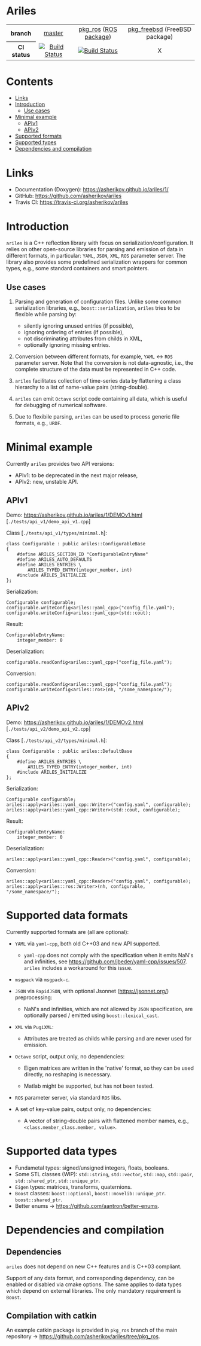Ariles
======

<table>
  <tr>
    <th>branch</th>
    <td align="center"><a href="https://github.com/asherikov/ariles/">master</a></td>
    <td align="center">
        <a href="https://github.com/asherikov/ariles/tree/pkg_ros">pkg_ros</a>
        (<a href="https://index.ros.org/p/ariles_ros/">ROS package</a>)
    </td>
    <td align="center">
        <a href="https://github.com/asherikov/ariles/tree/pkg_freebsd">pkg_freebsd</a>
        (FreeBSD package)
    </td>
  </tr>
  <tr>
    <th>CI status</th>
    <td align="center"><a href="https://travis-ci.org/asherikov/ariles"><img src="https://travis-ci.org/asherikov/ariles.svg?branch=master" alt="Build Status"></a></td>
    <td align="center"><a href="https://travis-ci.org/asherikov/ariles"><img src="https://travis-ci.org/asherikov/ariles.svg?branch=pkg_ros" alt="Build Status"></a></td>
    <td align="center">X</td>
  </tr>
</table>



Contents
========
* [Links](#links)
* [Introduction](#intro)
    * [Use cases](#uses)
* [Minimal example](#example)
    * [APIv1](#apiv1)
    * [APIv2](#apiv2)
* [Supported formats](#formats)
* [Supported types](#types)
* [Dependencies and compilation](#compilation)


<a name="links"></a>
Links
=====
* Documentation (Doxygen): https://asherikov.github.io/ariles/1/
* GitHub: https://github.com/asherikov/ariles
* Travis CI: https://travis-ci.org/asherikov/ariles


<a name="intro"></a>
Introduction
============

`ariles` is a C++ reflection library with focus on serialization/configuration.
It relies on other open-source libraries for parsing and emission of data in
different formats, in particular: `YAML`, `JSON`, `XML`, `ROS` parameter
server. The library also provides some predefined serialization wrappers for
common types, e.g., some standard containers and smart pointers.


<a name="uses"></a>
Use cases
---------

1. Parsing and generation of configuration files. Unlike some common
   serialization libraries, e.g., `boost::serialization`, `ariles` tries to be
   flexible while parsing by:
    - silently ignoring unused entries (if possible),
    - ignoring ordering of entries (if possible),
    - not discriminating attributes from childs in XML,
    - optionally ignoring missing entries.

2. Conversion between different formats, for example, `YAML` <-> `ROS`
   parameter server. Note that the conversion is not data-agnostic, i.e., the
   complete structure of the data must be represented in C++ code.

3. `ariles` facilitates collection of time-series data by flattening a class
   hierarchy to a list of name-value pairs (string-double).

4. `ariles` can emit `Octave` script code containing all data, which is useful
   for debugging of numerical software.

5. Due to flexibile parsing, `ariles` can be used to process generic file
   formats, e.g., `URDF`.



<a name="example"></a>
Minimal example
===============

Currently `ariles` provides two API versions:
- APIv1: to be deprecated in the next major release,
- APIv2: new, unstable API.


<a name="apiv1"></a>
APIv1
-----

Demo: https://asherikov.github.io/ariles/1/DEMOv1.html [`./tests/api_v1/demo_api_v1.cpp`]


Class [`./tests/api_v1/types/minimal.h`]:
```
class Configurable : public ariles::ConfigurableBase
{
    #define ARILES_SECTION_ID "ConfigurableEntryName"
    #define ARILES_AUTO_DEFAULTS
    #define ARILES_ENTRIES \
        ARILES_TYPED_ENTRY(integer_member, int)
    #include ARILES_INITIALIZE
};
```

Serialization:
```
Configurable configurable;
configurable.writeConfig<ariles::yaml_cpp>("config_file.yaml");
configurable.writeConfig<ariles::yaml_cpp>(std::cout);
```

Result:
```
ConfigurableEntryName:
    integer_member: 0
```

Deserialization:
```
configurable.readConfig<ariles::yaml_cpp>("config_file.yaml");
```

Conversion:
```
configurable.readConfig<ariles::yaml_cpp>("config_file.yaml");
configurable.writeConfig<ariles::ros>(nh, "/some_namespace/");
```


<a name="apiv2"></a>
APIv2
-----

Demo: https://asherikov.github.io/ariles/1/DEMOv2.html [`./tests/api_v2/demo_api_v2.cpp`]


Class [`./tests/api_v2/types/minimal.h`]:
```
class Configurable : public ariles::DefaultBase
{
    #define ARILES_ENTRIES \
        ARILES_TYPED_ENTRY(integer_member, int)
    #include ARILES_INITIALIZE
};
```

Serialization:
```
Configurable configurable;
ariles::apply<ariles::yaml_cpp::Writer>("config.yaml", configurable);
ariles::apply<ariles::yaml_cpp::Writer>(std::cout, configurable);
```

Result:
```
ConfigurableEntryName:
    integer_member: 0
```

Deserialization:
```
ariles::apply<ariles::yaml_cpp::Reader>("config.yaml", configurable);
```

Conversion:
```
ariles::apply<ariles::yaml_cpp::Reader>("config.yaml", configurable);
ariles::apply<ariles::ros::Writer>(nh, configurable, "/some_namespace/");
```


<a name="formats"></a>
Supported data formats
======================

Currently supported formats are (all are optional):

* `YAML` via `yaml-cpp`, both old C++03 and new API supported.
    - `yaml-cpp` does not comply with the specification when it emits NaN's and
      infinities, see https://github.com/jbeder/yaml-cpp/issues/507. `ariles`
      includes a workaround for this issue.

* `msgpack` via `msgpack-c`.

* `JSON` via `RapidJSON`, with optional Jsonnet (https://jsonnet.org/)
  preprocessing:
    - NaN's and infinities, which are not allowed by `JSON` specification, are
      optionally parsed / emitted using `boost::lexical_cast`.

* `XML` via `PugiXML`:
    - Attributes are treated as childs while parsing and are never used for
      emission.

* `Octave` script, output only, no dependencies:
    - Eigen matrices are written in the 'native' format, so they can be used
      directly, no reshaping is necessary.

    - Matlab might be supported, but has not been tested.

* `ROS` parameter server, via standard `ROS` libs.

* A set of key-value pairs, output only, no dependencies:
    - A vector of string-double pairs with flattened member names, e.g.,
      `<class.member_class.member, value>`.



<a name="types"></a>
Supported data types
====================

* Fundametal types: signed/unsigned integers, floats, booleans.
* Some STL classes (WIP): `std::string`, `std::vector`, `std::map`, `std::pair`, `std::shared_ptr`, `std::unique_ptr`.
* `Eigen` types: matrices, transforms, quaternions.
* `Boost` classes: `boost::optional`, `boost::movelib::unique_ptr`. `boost::shared_ptr`.
* Better enums -> https://github.com/aantron/better-enums.



<a name="compilation"></a>
Dependencies and compilation
============================

Dependencies
------------

`ariles` does not depend on new C++ features and is C++03 compliant.

Support of any data format, and corresponding dependency, can be enabled or
disabled via cmake options. The same applies to data types which depend on
external libraries. The only mandatory requirement is `Boost`.


Compilation with catkin
-----------------------

An example catkin package is provided in `pkg_ros` branch of the main
repository -> https://github.com/asherikov/ariles/tree/pkg_ros.
